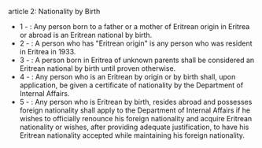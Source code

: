 article 2: Nationality by Birth

<ul>
			<li>1 - : Any person born to a father or a mother of Eritrean origin in Eritrea or abroad is an Eritrean national by birth.<ul>
			</ul></li>			<li>2 - : A person who has &quot;Eritrean origin&quot; is any person who was resident in Eritrea in 1933.<ul>
			</ul></li>			<li>3 - : A person born in Eritrea of unknown parents shall be considered an Eritrean national by birth until proven otherwise.<ul>
			</ul></li>			<li>4 - : Any person who is an Eritrean by origin or by birth shall, upon application, be given a certificate of nationality by the Department of Internal Affairs.<ul>
			</ul></li>			<li>5 - : Any person who is Eritrean by birth, resides abroad and possesses foreign nationality shall apply to the Department of Internal Affairs if he wishes to officially renounce his foreign nationality and acquire Eritrean nationality or wishes, after providing adequate justification, to have his Eritrean nationality accepted while maintaining his foreign nationality.<ul>
			</ul></li></ul>